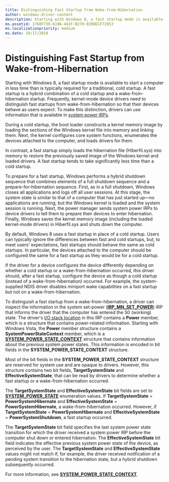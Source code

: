 ```yaml
---
title: Distinguishing Fast Startup from Wake-from-Hibernation
author: windows-driver-content
description: Starting with Windows 8, a fast startup mode is available to start a computer in less time than is typically required for a traditional, cold startup.
ms.assetid: 1768F739-619A-441F-B270-029DD1F72953
ms.localizationpriority: medium
ms.date: 10/17/2018
---
```


# Distinguishing Fast Startup from Wake-from-Hibernation


Starting with Windows 8, a fast startup mode is available to start a computer in less time than is typically required for a traditional, cold startup. A fast startup is a hybrid combination of a cold startup and a wake-from-hibernation startup. Frequently, kernel-mode device drivers need to distinguish fast startups from wake-from-hibernation so that their devices behave as users expect. To make this distinction, drivers can use information that is available in [system power IRPs](power-irps-for-the-system.md).

During a cold startup, the boot loader constructs a kernel memory image by loading the sections of the Windows kernel file into memory and linking them. Next, the kernel configures core system functions, enumerates the devices attached to the computer, and loads drivers for them.

In contrast, a fast startup simply loads the hibernation file (Hiberfil.sys) into memory to restore the previously saved image of the Windows kernel and loaded drivers. A fast startup tends to take significantly less time than a cold startup.

To prepare for a fast startup, Windows performs a hybrid shutdown sequence that combines elements of a full shutdown sequence and a prepare-for-hibernation sequence. First, as in a full shutdown, Windows closes all applications and logs off all user sessions. At this stage, the system state is similar to that of a computer that has just started up—no applications are running, but the Windows kernel is loaded and the system session is running. Next, the power manager sends system power IRPs to device drivers to tell them to prepare their devices to enter hibernation. Finally, Windows saves the kernel memory image (including the loaded kernel-mode drivers) in Hiberfil.sys and shuts down the computer.

By default, Windows 8 uses a fast startup in place of a cold startup. Users can typically ignore the differences between fast and cold startups, but, to meet users' expectations, fast startups should behave the same as cold startups. In particular, the devices attached to the computer should be configured the same for a fast startup as they would be for a cold startup.

If the driver for a device configures the device differently depending on whether a cold startup or a wake-from-hibernation occurred, this driver should, after a fast startup, configure the device as though a cold startup (instead of a wake-from-hibernation) occurred. For example, the system-supplied NDIS driver disables miniport wake capabilities on a fast startup but not on a wake-from-hibernation.

To distinguish a fast startup from a wake-from-hibernation, a driver can inspect the information in the system set-power ([**IRP\_MN\_SET\_POWER**](https://msdn.microsoft.com/library/windows/hardware/ff551744)) IRP that informs the driver that the computer has entered the S0 (working) state. The driver's [I/O stack location](https://msdn.microsoft.com/library/windows/hardware/ff550659) in this IRP contains a **Power** member, which is a structure that contains power-related information. Starting with Windows Vista, the **Power** member structure contains a **SystemPowerStateContext** member, which is a [**SYSTEM\_POWER\_STATE\_CONTEXT**](https://msdn.microsoft.com/library/windows/hardware/jj835780) structure that contains information about the previous system power states. This information is encoded in bit fields in the **SYSTEM\_POWER\_STATE\_CONTEXT** structure.

Most of the bit fields in the **SYSTEM\_POWER\_STATE\_CONTEXT** structure are reserved for system use and are opaque to drivers. However, this structure contains two bit fields, **TargetSystemState** and **EffectiveSystemState**, that can be read by drivers to determine whether a fast startup or a wake-from-hibernation occurred.

The **TargetSystemState** and **EffectiveSystemState** bit fields are set to [**SYSTEM\_POWER\_STATE**](https://msdn.microsoft.com/library/windows/hardware/ff564565) enumeration values. If **TargetSystemState** = **PowerSystemHibernate** and **EffectiveSystemState** = **PowerSystemHibernate**, a wake-from-hibernation occurred. However, if **TargetSystemState** = **PowerSystemHibernate** and **EffectiveSystemState** = **PowerSystemShutdown**, a fast startup occurred.

The **TargetSystemState** bit field specifies the last system power state transition for which the driver received a system power IRP before the computer shut down or entered hibernation. The **EffectiveSystemState** bit field indicates the effective previous system power state of the device, as perceived by the user. The **TargetSystemState** and **EffectiveSystemState** values might not match if, for example, the driver received notification of a pending system transition to the hibernation state, but a hybrid shutdown subsequently occurred.

For more information, see [**SYSTEM\_POWER\_STATE\_CONTEXT**](https://msdn.microsoft.com/library/windows/hardware/jj835780).

 

 





